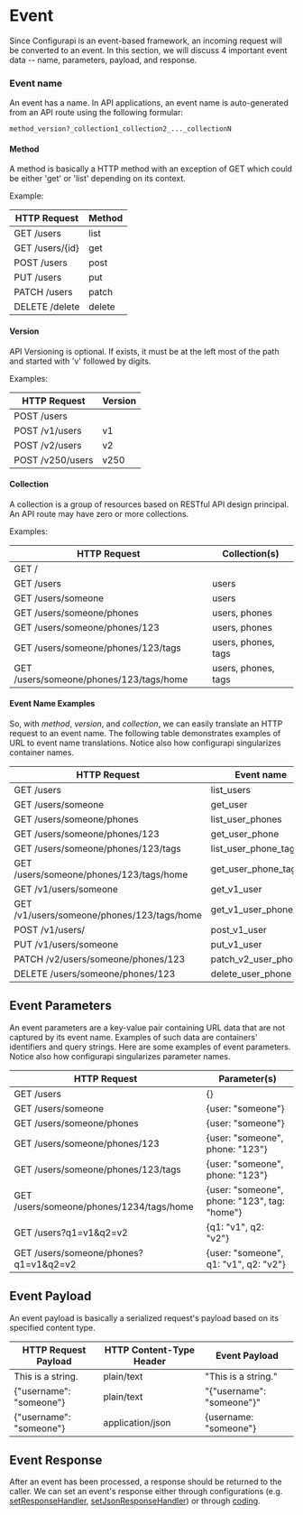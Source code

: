 # Event

Since Configurapi is an event-based framework, an incoming request will be converted to an event.  In this section, we will discuss 4 important event data -- name, parameters, payload, and response.

### Event name

An event has a name.  In API applications, an event name is auto-generated from an API route using the following formular:

    method_version?_collection1_collection2_..._collectionN

#### Method

A method is basically a HTTP method with an exception of GET which could be either 'get' or 'list' depending on its context.

Example:

HTTP Request    | Method
----------------|--------------
GET /users      | list
GET /users/{id} | get
POST /users     | post
PUT /users      | put
PATCH /users    | patch
DELETE /delete  | delete

#### Version

API Versioning is optional.  If exists, it must be at the left most of the path and started with 'v' followed by digits.

Examples: 

HTTP Request     | Version
-----------------|-------------- 
POST /users      | 
POST /v1/users   | v1
POST /v2/users   | v2
POST /v250/users | v250

#### Collection

A collection is a group of resources based on RESTful API design principal.  An API route may have zero or more collections. 

Examples: 

HTTP Request                             | Collection(s)
-----------------------------------------|-------------- 
GET /                                    |
GET /users                               | users
GET /users/someone                       | users
GET /users/someone/phones                | users, phones
GET /users/someone/phones/123            | users, phones
GET /users/someone/phones/123/tags       | users, phones, tags
GET /users/someone/phones/123/tags/home  | users, phones, tags

#### Event Name Examples

So, with *method*, *version*, and *collection*, we can easily translate an HTTP request to an event name. The following table demonstrates examples of URL to event name translations.  Notice also how configurapi singularizes container names.

HTTP Request                               | Event name
-------------------------------------------|-------------- 
GET /users                                 | list_users
GET /users/someone                         | get_user
GET /users/someone/phones                  | list_user_phones
GET /users/someone/phones/123              | get_user_phone
GET /users/someone/phones/123/tags         | list_user_phone_tags
GET /users/someone/phones/123/tags/home    | get_user_phone_tag
GET /v1/users/someone                      | get_v1_user
GET /v1/users/someone/phones/123/tags/home | get_v1_user_phone_tag
POST /v1/users/                            | post_v1_user
PUT /v1/users/someone                      | put_v1_user
PATCH /v2/users/someone/phones/123         | patch_v2_user_phone
DELETE /users/someone/phones/123           | delete_user_phone



## Event Parameters

An event parameters are a key-value pair containing URL data that are not captured by its event name.  Examples of such data are containers' identifiers and query strings.  Here are some examples of event parameters. Notice also how configurapi singularizes parameter names.
 

HTTP Request                             | Parameter(s)
-----------------------------------------|-------------- 
GET /users                               | {}
GET /users/someone                       | {user: "someone"}
GET /users/someone/phones                | {user: "someone"}
GET /users/someone/phones/123            | {user: "someone", phone: "123"}
GET /users/someone/phones/123/tags       | {user: "someone", phone: "123"}
GET /users/someone/phones/1234/tags/home | {user: "someone", phone: "123", tag: "home"}
GET /users?q1=v1&q2=v2                   | {q1: "v1", q2: "v2"}
GET /users/someone/phones?q1=v1&q2=v2    | {user: "someone", q1: "v1", q2: "v2"}


## Event Payload

An event payload is basically a serialized request's payload based on its specified content type.


HTTP Request Payload      | HTTP Content-Type Header    | Event Payload
--------------------------|-----------------------------|-------------- 
This is a string.         | plain/text                  | "This is a string."
{"username": "someone"}   | plain/text                  | "{\"username\": \"someone\"}"
{"username": "someone"}   | application/json            | {username: "someone"}

## Event Response

After an event has been processed, a response should be returned to the caller.  We can set an event's response either through configurations (e.g. [setResponseHandler](handlers/standard#setResponseHandler),  [setJsonResponseHandler](handlers/standard#setJsonResponseHandler)) or through [coding](handlers/custom#response).

&nbsp;

&nbsp;